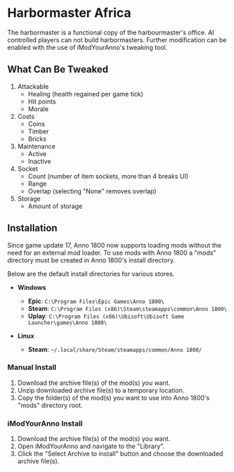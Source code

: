 # Harbormaster Africa

The harbormaster is a functional copy of the harbourmaster's office. AI controlled players can not build harbormasters. Further modification can be enabled with the use of iModYourAnno's tweaking tool.

## What Can Be Tweaked

1. Attackable
   - Healing (health regained per game tick)
   - Hit points
   - Morale
2. Costs
   - Coins
   - Timber
   - Bricks
3. Maintenance
   - Active
   - Inactive
4. Socket
   - Count (number of item sockets, more than 4 breaks UI)
   - Range
   - Overlap (selecting "None" removes overlap)
5. Storage
   - Amount of storage

## Installation

Since game update 17, Anno 1800 now supports loading mods without the need for an external mod loader. To use mods with Anno 1800 a "mods" directory must be created in Anno 1800's install directory.

Below are the default install directories for various stores.

- **Windows**
  - **Epic**: `C:\Program Files\Epic Games\Anno 1800\`
  - **Steam**: `C:\Program Files (x86)\Steam\steamapps\common\Anno 1800\`
  - **Uplay**: `C:\Program Files (x86)\Ubisoft\Ubisoft Game Launcher\games\Anno 1800\`

- **Linux**
  - **Steam**: `~/.local/share/Steam/steamapps/common/Anno 1800/`

### Manual Install

1. Download the archive file(s) of the mod(s) you want.
2. Unzip downloaded archive file(s) to a temporary location.
3. Copy the folder(s) of the mod(s) you want to use into Anno 1800's "mods" directory root.

### iModYourAnno Install

1. Download the archive file(s) of the mod(s) you want.
2. Open iModYourAnno and navigate to the "Library".
3. Click the "Select Archive to install" button and choose the downloaded archive file(s).
